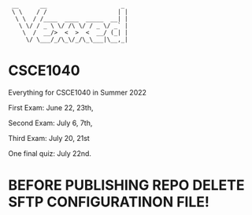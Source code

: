 ```
 __      __                     _ 
 \ \    / /                    | |
  \ \  / /____  ____  _____  __| |
   \ \/ / _ \ \/ /\ \/ / _ \/ _` |
    \  /  __/>  <  >  <  __/ (_| |
     \/ \___/_/\_\/_/\_\___|\__,_|
```
# CSCE1040
Everything for CSCE1040 in Summer 2022

First Exam: June 22, 23th,

Second Exam: July 6, 7th,

Third Exam: July 20, 21st

One final quiz: July 22nd.

# BEFORE PUBLISHING REPO DELETE SFTP CONFIGURATINON FILE!
